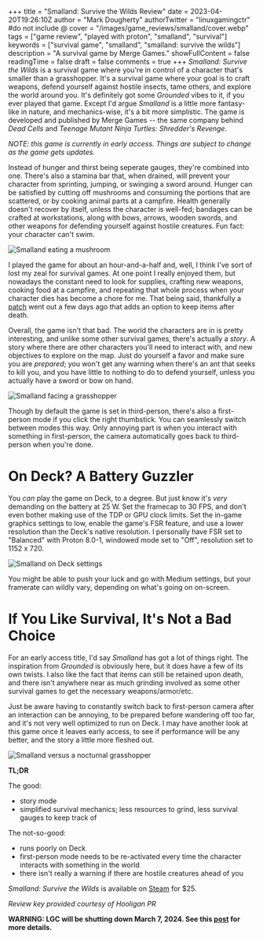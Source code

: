 +++
title = "Smalland: Survive the Wilds Review"
date = 2023-04-20T19:26:10Z
author = "Mark Dougherty"
authorTwitter = "linuxgamingctr" #do not include @
cover = "/images/game_reviews/smalland/cover.webp"
tags = ["game review", "played with proton", "smalland", "survival"]
keywords = ["survival game", "smalland", "smalland: survive the wilds"]
description = "A survival game by Merge Games."
showFullContent = false
readingTime = false
draft = false
comments = true
+++
*Smalland: Survive the Wilds* is a survival game where you're in control of a character that's smaller than a grasshopper. It's a survival game where your goal is to craft weapons, defend yourself against hostile insects, tame others, and explore the world around you. It's definitely got some *Grounded* vibes to it, if you ever played that game. Except I'd argue *Smalland* is a little more fantasy-like in nature, and mechanics-wise, it's a bit more simplistic. The game is developed and published by Merge Games -- the same company behind *Dead Cells* and *Teenage Mutant Ninja Turtles: Shredder's Revenge*.

*NOTE: this game is currently in early access. Things are subject to change as the game gets updates.*

Instead of hunger and thirst being seperate gauges, they're combined into one. There's also a stamina bar that, when drained, will prevent your character from sprinting, jumping, or swinging a sword around. Hunger can be satisfied by cutting off mushrooms and consuming the portions that are scattered, or by cooking animal parts at a campfire. Health generally doesn't recover by itself, unless the character is well-fed; bandages can be crafted at workstations, along with bows, arrows, wooden swords, and other weapons for defending yourself against hostile creatures. Fun fact: your character can't swim.

![Smalland eating a mushroom](/images/game_reviews/smalland/smalland_030.jpg)

I played the game for about an hour-and-a-half and, well, I think I've sort of lost my zeal for survival games. At one point I really enjoyed them, but nowadays the constant need to look for supplies, crafting new weapons, cooking food at a campfire, and repeating that whole process when your character dies has become a chore for me. That being said, thankfully a [patch](https://store.steampowered.com/news/app/768200/view/3686801155563030091?l=english) went out a few days ago that adds an option to keep items after death.

Overall, the game isn't that bad. The world the characters are in is pretty interesting, and unlike some other survival games, there's actually a *story*. A story where there are other characters you'll need to interact with, and new objectives to explore on the map. Just do yourself a favor and make sure you are *prepared*; you won't get any warning when there's an ant that seeks to kill you, and you have little to nothing to do to defend yourself, unless you actually have a sword or bow on hand.

![Smalland facing a grasshopper](/images/game_reviews/smalland/smalland_065.jpg)

Though by default the game is set in third-person, there's also a first-person mode if you click the right thumbstick. You can seamlessly switch between modes this way. Only annoying part is when you interact with something in first-person, the camera automatically goes back to third-person when you're done.

# On Deck? A Battery Guzzler
You *can* play the game on Deck, to a degree. But just know it's *very* demanding on the battery at 25 W. Set the framecap to 30 FPS, and don't even bother making use of the TDP or GPU clock limits. Set the in-game graphics settings to low, enable the game's FSR feature, and use a lower resolution than the Deck's native resolution. I personally have FSR set to "Balanced" with Proton 8.0-1, windowed mode set to "Off", resolution set to 1152 x 720.

![Smalland on Deck settings](/images/game_reviews/smalland/on_deck.jpg)

You might be able to push your luck and go with Medium settings, but your framerate can wildly vary, depending on what's going on on-screen.

# If You Like Survival, It's Not a Bad Choice
For an early access title, I'd say *Smalland* has got a lot of things right. The inspiration from *Grounded* is obviously here, but it does have a few of its own twists. I also like the fact that items can still be retained upon death, and there isn't anywhere near as much grinding involved as some other survival games to get the necessary weapons/armor/etc.

Just be aware having to constantly switch back to first-person camera after an interaction can be annoying, to be prepared before wandering off too far, and it's not very well optimized to run on Deck. I may have another look at this game once it leaves early access, to see if performance will be any better, and the story a little more fleshed out.

![Smalland versus a nocturnal grasshopper](/images/game_reviews/smalland/smalland_098.jpg)

**TL;DR**

The good:
- story mode
- simplified survival mechanics; less resources to grind, less survival gauges to keep track of

The not-so-good:
- runs poorly on Deck
- first-person mode needs to be re-activated every time the character interacts with something in the world
- there isn't really a warning if there are hostile creatures ahead of you

*Smalland: Survive the Wilds* is available on [Steam](https://store.steampowered.com/app/768200/Smalland_Survive_the_Wilds/) for $25.

*Review key provided courtesy of Hooligan PR*

**WARNING: LGC will be shutting down March 7, 2024. See this [post](https://linuxgamingcentral.com/posts/the-end-of-lgc/) for more details.**
